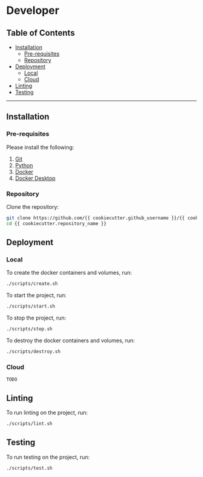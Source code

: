 # Developer

## Table of Contents

* [Installation](#installation)
    * [Pre-requisites](#pre-requisites)
    * [Repository](#repository)
* [Deployment](#deployment)
    * [Local](#local)
    * [Cloud](#cloud)
* [Linting](#linting)
* [Testing](#testing)

---

## Installation

### Pre-requisites

Please install the following:

1. [Git](https://git-scm.com/book/en/v2/Getting-Started-Installing-Git)
2. [Python](https://www.python.org/downloads/)
3. [Docker](https://www.docker.com/)
4. [Docker Desktop](https://www.docker.com/products/docker-desktop/)

### Repository

Clone the repository:

```bash
git clone https://github.com/{{ cookiecutter.github_username }}/{{ cookiecutter.repository_name }}
cd {{ cookiecutter.repository_name }}
```

## Deployment

### Local

To create the docker containers and volumes, run:

```bash
./scripts/create.sh
```

To start the project, run:

```bash
./scripts/start.sh
```

To stop the project, run:

```bash
./scripts/stop.sh
```

To destroy the docker containers and volumes, run:

```bash
./scripts/destroy.sh
```

### Cloud

`TODO`

## Linting

To run linting on the project, run:

```bash
./scripts/lint.sh
```

## Testing

To run testing on the project, run:

```bash
./scripts/test.sh
```
